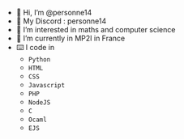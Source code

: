 - 👋 Hi, I’m @personne14
- 💬 My Discord : personne14
- 👀 I’m interested in maths and computer science
- 🌱 I’m currently in MP2I in France
- ⌨️ I code in
     + `Python`
     + `HTML`
     + `CSS`
     + `Javascript`
     + `PHP`
     + `NodeJS`
     + `C`
     + `Ocaml`
     + `EJS`
